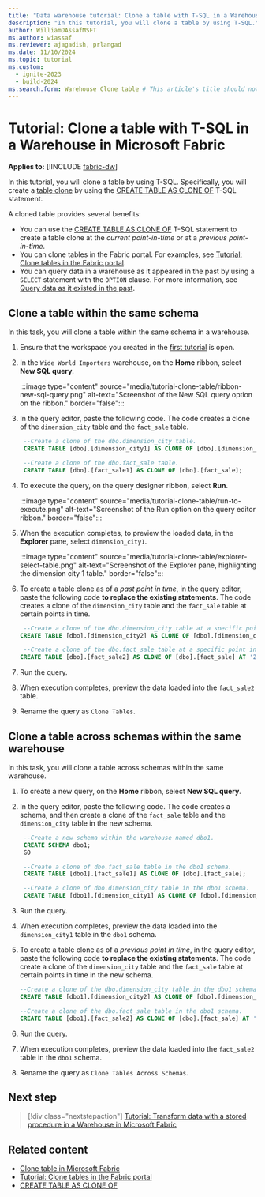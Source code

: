 ```yaml
---
title: "Data warehouse tutorial: Clone a table with T-SQL in a Warehouse in Microsoft Fabric"
description: "In this tutorial, you will clone a table by using T-SQL."
author: WilliamDAssafMSFT
ms.author: wiassaf
ms.reviewer: ajagadish, prlangad
ms.date: 11/10/2024
ms.topic: tutorial
ms.custom:
  - ignite-2023
  - build-2024
ms.search.form: Warehouse Clone table # This article's title should not change. If so, contact engineering.
---
```


# Tutorial: Clone a table with T-SQL in a Warehouse in Microsoft Fabric

**Applies to:** [!INCLUDE [fabric-dw](includes/applies-to-version/fabric-dw.md)]

In this tutorial, you will clone a table by using T-SQL. Specifically, you will create a [table clone](clone-table.md) by using the [CREATE TABLE AS CLONE OF](/sql/t-sql/statements/create-table-as-clone-of-transact-sql?view=fabric&preserve-view=true) T-SQL statement.

A cloned table provides several benefits:

- You can use the [CREATE TABLE AS CLONE OF](/sql/t-sql/statements/create-table-as-clone-of-transact-sql?view=fabric&preserve-view=true) T-SQL statement to create a table clone at the _current point-in-time_ or at a _previous point-in-time_.
- You can clone tables in the Fabric portal. For examples, see [Tutorial: Clone tables in the Fabric portal](tutorial-clone-table-portal.md).
- You can query data in a warehouse as it appeared in the past by using a `SELECT` statement with the `OPTION` clause. For more information, see [Query data as it existed in the past](time-travel.md).

## Clone a table within the same schema

In this task, you will clone a table within the same schema in a warehouse.

1. Ensure that the workspace you created in the [first tutorial](tutorial-create-workspace.md) is open.

1. In the `Wide World Importers` warehouse, on the **Home** ribbon, select **New SQL query**.

   :::image type="content" source="media/tutorial-clone-table/ribbon-new-sql-query.png" alt-text="Screenshot of the New SQL query option on the ribbon." border="false":::

1. In the query editor, paste the following code. The code creates a clone of the `dimension_city` table and the `fact_sale` table.

   ```sql
    --Create a clone of the dbo.dimension_city table.
    CREATE TABLE [dbo].[dimension_city1] AS CLONE OF [dbo].[dimension_city];
   
    --Create a clone of the dbo.fact_sale table.
    CREATE TABLE [dbo].[fact_sale1] AS CLONE OF [dbo].[fact_sale];
   ```

1. To execute the query, on the query designer ribbon, select **Run**.

   :::image type="content" source="media/tutorial-clone-table/run-to-execute.png" alt-text="Screenshot of the Run option on the query editor ribbon." border="false":::

1. When the execution completes, to preview the loaded data, in the **Explorer** pane, select `dimension_city1`.

   :::image type="content" source="media/tutorial-clone-table/explorer-select-table.png" alt-text="Screenshot of the Explorer pane, highlighting the dimension city 1 table." border="false":::

1. To create a table clone as of a _past point in time_, in the query editor, paste the following code **to replace the existing statements**. The code creates a clone of the `dimension_city` table and the `fact_sale` table at certain points in time.

   ```sql
    --Create a clone of the dbo.dimension_city table at a specific point in time.   
   CREATE TABLE [dbo].[dimension_city2] AS CLONE OF [dbo].[dimension_city] AT '2024-04-29T23:51:48.923';

    --Create a clone of the dbo.fact_sale table at a specific point in time.
   CREATE TABLE [dbo].[fact_sale2] AS CLONE OF [dbo].[fact_sale] AT '2024-04-29T23:51:48.923';
   ```

1. Run the query.

1. When execution completes, preview the data loaded into the `fact_sale2` table.

1. Rename the query as `Clone Tables`.

## Clone a table across schemas within the same warehouse

In this task, you will clone a table across schemas within the same warehouse.

1. To create a new query, on the **Home** ribbon, select **New SQL query**.

1. In the query editor, paste the following code. The code creates a schema, and then create a clone of the `fact_sale` table and the `dimension_city` table in the new schema.

   ```sql
    --Create a new schema within the warehouse named dbo1.
    CREATE SCHEMA dbo1;
    GO

    --Create a clone of dbo.fact_sale table in the dbo1 schema.
    CREATE TABLE [dbo1].[fact_sale1] AS CLONE OF [dbo].[fact_sale];
   
    --Create a clone of dbo.dimension_city table in the dbo1 schema.
    CREATE TABLE [dbo1].[dimension_city1] AS CLONE OF [dbo].[dimension_city];
   ```

1. Run the query.

1. When execution completes, preview the data loaded into the `dimension_city1` table in the `dbo1` schema.

1. To create a table clone as of a _previous point in time_, in the query editor, paste the following code **to replace the existing statements**. The code create a clone of the `dimension_city` table and the `fact_sale` table at certain points in time in the new schema.

    ```sql
    --Create a clone of the dbo.dimension_city table in the dbo1 schema.
    CREATE TABLE [dbo1].[dimension_city2] AS CLONE OF [dbo].[dimension_city] AT '2024-04-29T23:51:48.923';

    --Create a clone of the dbo.fact_sale table in the dbo1 schema.
    CREATE TABLE [dbo1].[fact_sale2] AS CLONE OF [dbo].[fact_sale] AT '2024-04-29T23:51:48.923';
   ```

1. Run the query.

1. When execution completes, preview the data loaded into the `fact_sale2` table in the `dbo1` schema.

1. Rename the query as `Clone Tables Across Schemas`.

## Next step

> [!div class="nextstepaction"]
> [Tutorial: Transform data with a stored procedure in a Warehouse in Microsoft Fabric](tutorial-transform-data.md)

## Related content

- [Clone table in Microsoft Fabric](clone-table.md)
- [Tutorial: Clone tables in the Fabric portal](tutorial-clone-table-portal.md)
- [CREATE TABLE AS CLONE OF](/sql/t-sql/statements/create-table-as-clone-of-transact-sql?view=fabric&preserve-view=true)
